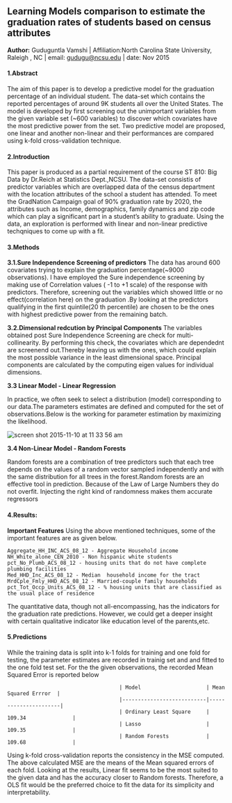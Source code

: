 ## Learning Models comparison to estimate the graduation rates of students based on census attributes
**Author:** Guduguntla Vamshi
| Affiliation:North Carolina State University, Raleigh , NC
| email: gudugu@ncsu.edu
| date: Nov 2015

#### 1.Abstract
The aim of this paper is to develop a predictive model for the graduation percentage of an individual student. The data-set which contains the reported percentages of around 9K students all over the United States. The model is developed by first screening out the unimportant variables from the given variable set (~600 variables) to discover which covariates have the most predictive power from the set. Two predictive model are proposed, one linear and another non-linear and their performances are compared using k-fold cross-validation technique.

#### 2.Introduction
This paper is produced as a partial requirement of the course ST 810: Big Data by Dr.Reich at Statistics Dept.,NCSU. The data-set consistis of predictor variables which are overlapped data of the census department with the location attributes of the school a student has attended. To meet the GradNation Campaign goal of 90% graduation rate by 2020, the attributes such as  Income, demographics, family dynamics and zip code which can play a significant part in a student’s ability to graduate. Using the data, an exploration is performed with linear and non-linear predictive techqniques to come up with a fit.

#### 3.Methods

**3.1.Sure Independence Screening of predictors**
The data has around 600 covariates trying to explain the graduation percentage(~9000 observations). I have employed the Sure independence screening by making use of Correlation values ( -1 to +1 scale) of the response with predictors. Therefore, screening out the variables which showed little or no effect(correlation here) on the graduation .By looking at the predictors qualifying in the first quintile(20 th percentile) are chosen to be the ones with highest predictive power from the remaining batch.

**3.2.Dimensional redcution by Principal Components**
The variables obtained post Sure Independence Screening are check for multi-collinearity. By performing this check, the covariates which are dependednt are screenend out.Thereby leaving us with the ones, which could explain the most possible variance in the least dimensional space. Principal components are calculated by the computing eigen values for individual dimensions.

**3.3 Linear Model - Linear Regression**

In practice, we often seek to select a distribution (model) corresponding to our data.The parameters estimates are defined and computed for the set of observations.Below is the working for parameter estimation by  maximizing the likelihood.

![screen shot 2015-11-10 at 11 33 56 am](https://cloud.githubusercontent.com/assets/10588000/11068381/ff74f56a-879e-11e5-8edb-b61db0deab40.png)

**3.4 Non-Linear Model - Random Forests**

Random forests are a combination of tree predictors such that each tree depends on the values of a random vector sampled independently and with the same distribution for all trees in the forest.Random forests are an effective tool in prediction. Because of the Law of Large Numbers they do not overfit. Injecting the right kind of randomness makes them accurate regressors

#### 4.Results:
**Important Features**
Using the above mentioned techniques, some of the important features are as given below. 

```
Aggregate_HH_INC_ACS_08_12 - Aggregate Household income
NH_White_alone_CEN_2010 - Non hispanic white students
pct_No_Plumb_ACS_08_12 - housing units that do not have complete plumbing facilities
Med_HHD_Inc_ACS_08_12 - Median  household income for the tract
MrdCple_Fmly_HHD_ACS_08_12 - Married-couple family households
pct_Tot_Occp_Units_ACS_08_12 - % housing units that are classified as the usual place of residence 
```
The quantitative data, though not all-encompassing, has the indicators for the graduation rate predictions. However, we could get a deeper insight with certain qualitative indicator like education level of the parents,etc.

#### 5.Predictions

While the training data is split into k-1 folds for training and one fold  for testing, the parameter estimates are recorded in trainig set and and fitted to the one fold test set. For the the given observations, the recorded Mean Squared Error is reported below
```
                                    | Model                     | Mean Squared Errror  |
                                    |---------------------------|----------------------|
                                    | Ordinary Least Square     | 109.34               |
                                    | Lasso                     | 109.35               |
                                    | Random Forests            | 109.68               |
```

Using k-fold cross-validation reports the consistency in the MSE computed. The above calculated MSE are the means of the Mean squared errors of each fold. Looking at the results, Linear fit seems to be the most suited to the given data and has the accuracy closer to Random forests. Therefore, a OLS fit would be the preferred choice to fit the data for its simplicity and interpretability.
